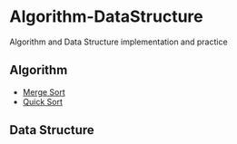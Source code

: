 # Algorithm-DataStructure
Algorithm and Data Structure implementation and practice

## Algorithm
* [Merge Sort](/Algorithm/merge-sort.py)
* [Quick Sort](/Algorithm/quick-sort.py)

## Data Structure
